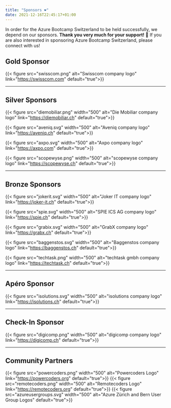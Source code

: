 ```yaml
---
title: "Sponsors ❤️"
date: 2021-12-16T22:45:17+01:00
---
```


In order for the Azure Bootcamp Switzerland to be held successfully, we depend on our sponsors. **Thank you very much for your support!** 🙏 If you are also interested in sponsoring Azure Bootcamp Switzerland, please connect with us!


## Gold Sponsor
{{< figure src="swisscom.png" alt="Swisscom company logo" link="https://swisscom.com" default="true">}}

----

## Silver Sponsors
{{< figure src="diemobiliar.png" width="500" alt="Die Mobiliar company logo" link="https://diemobiliar.ch" default="true">}}

{{< figure src="aveniq.svg" width="500" alt="Aveniq company logo" link="https://aveniq.ch" default="true">}}

{{< figure src="axpo.svg" width="500" alt="Axpo company logo" link="https://axpo.com" default="true">}}

{{< figure src="scopewyse.png" width="500" alt="scopewyse company logo" link="https://scopewyse.ch" default="true">}}

----

## Bronze Sponsors
{{< figure src="jokerit.svg" width="500" alt="Joker IT company logo" link="https://joker-it.ch" default="true">}}

{{< figure src="spie.svg" width="500" alt="SPIE ICS AG company logo" link="https://spie.ch" default="true">}}

{{< figure src="grabix.svg" width="500" alt="GrabX company logo" link="https://grabx.ch" default="true">}}

{{< figure src="baggenstos.svg" width="500" alt="Baggenstos company logo" link="https://baggenstos.ch" default="true">}}

{{< figure src="techtask.png" width="500" alt="techtask gmbh company logo" link="https://techtask.ch" default="true">}}



----

## Apéro Sponsor
{{< figure src="isolutions.svg" width="500" alt="isolutions company logo" link="https://isolutions.ch" default="true">}}

----

## Check-In Sponsor
{{< figure src="digicomp.png" width="500" alt="digicomp company logo" link="https://digicomp.ch" default="true">}}

----

## Community Partners
{{< figure src="powercoders.png" width="500" alt="Powercoders Logo" link="https://powercoders.org" default="true">}}
{{< figure src="remotecoders.png" width="500" alt="Remotecoders Logo" link="https://remotecoders.org" default="true">}}
{{< figure src="azureusergroups.svg" width="500" alt="Azure Zürich and Bern User Group Logos" default="true">}}
